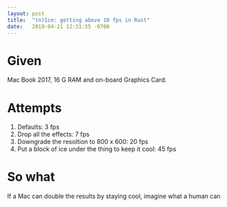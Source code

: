```yaml
---
layout: post
title:  "(n)Ice: getting above 10 fps in Rust"
date:   2019-04-21 12:31:55 -0700
---
```


# Given
Mac Book 2017, 16 G RAM and on-board Graphics Card.

# Attempts
1. Defaults: 3 fps
2. Drop all the effects: 7 fps
3. Downgrade the resoltion to 800 x 600: 20 fps
4. Put a block of ice under the thing to keep it cool: 45 fps

# So what
If a Mac can double the results by staying cool, imagine what a human can
